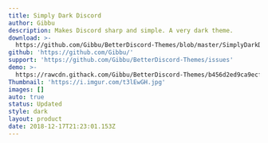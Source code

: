 ```yaml
---
title: Simply Dark Discord
author: Gibbu
description: Makes Discord sharp and simple. A very dark theme.
download: >-
  https://github.com/Gibbu/BetterDiscord-Themes/blob/master/SimplyDarkDiscord/SimplyDarkDiscord-Dark.theme.css
github: 'https://github.com/Gibbu/'
support: 'https://github.com/Gibbu/BetterDiscord-Themes/issues'
demo: >-
  https://rawcdn.githack.com/Gibbu/BetterDiscord-Themes/b456d2ed9ca9ecf14d3ddcad2e629e20165e4b1b/SimplyDarkDiscord/SimplyDarkDiscord-Dark.theme.css
Thumbnail: 'https://i.imgur.com/t3lEwGH.jpg'
images: []
auto: true
status: Updated
style: dark
layout: product
date: 2018-12-17T21:23:01.153Z
---
```


